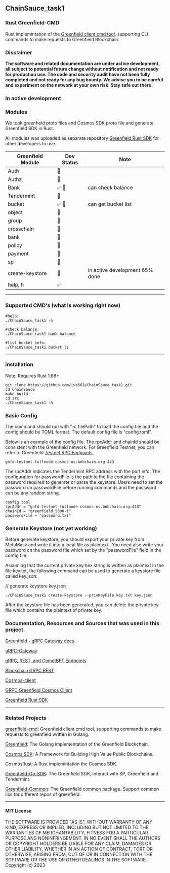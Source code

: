 ## ChainSauce_task1
### Rust Greenfield-CMD

Rust implemintation of the [Greenfield client cmd tool](https://github.com/bnb-chain/greenfield-cmd), supporting CLI commands to make requests to Greenfield Blockchain.

### Disclaimer
**The software and related documentation are under active development, all subject to potential future change without notification and not ready for production use. The code and security audit have not been fully completed and not ready for any bug bounty. We advise you to be careful and experiment on the network at your own risk. Stay safe out there.**

### In active development
### Modules

We took greenfield proto files and Cosmos SDK proto file and generate Greenfield SDK in Rust.  

All modules was uploaded as separate repository [Greenfield Rust SDK](https://github.com/KRakenoZavr/greenfield-sdk-rust-v2) for other developers to use.


| Greenfield Module | Dev Status | Note |
| ------------- | ------------- | -----|
| Auth | 🔨|
| Authz | 🔨 |
| Bank | ✅ 🔨| can check balance |
| Tendermint | 🔨 |
| bucket | ✅ 🔨| can get bucket list |
| object |🔨|          
| group  |🔨|         
| crosschain |🔨|     
| bank |🔨|  
| policy |🔨|          
| payment |🔨|
| sp |🔨|
| create-keystore |🔨| in active development 65% done | 
| help, h | ✅ |   
---

### Supported CMD's (what is working right now)
```
#help:
./ChainSauce_task1 -h

#check balance:
./ChainSauce_task1 bank balance  

#list bucket info:
./ChainSauce_task1 bucket ls
```
---
### installation

Note: Requires Rust 1.68+
```
git clone https://github.com/ive663/ChainSauce_task1.git
cd ChainSauce
make build
cd src
./ChainSauce_task1 -h
```
### Basic Config
The command should run with "-c filePath" to load the config file and the config should be TOML format. The default config file is "config.toml".

Below is an example of the config file. The rpcAddr and chainId should be consistent with the Greenfield network. For Greenfield Testnet, you can refer to Greenfield [Testnet RPC Endpoints](https://greenfield.bnbchain.org/docs/guide/resources.html#bridge).
```
gnfd-testnet-fullnode-cosmos-us.bnbchain.org:443
```
The rpcAddr indicates the Tendermint RPC address with the port info. The configuration for passwordFile is the path to the file containing the password required to generate or parse the keystore. Users need to set the password on passwordFile before running commands and the password can be any random string.


```
config.toml
rpcAddr = "gnfd-testnet-fullnode-cosmos-us.bnbchain.org:443"
chainId = "greenfield_5600-1"
passwordFile = "password.txt"
```

### Generate Keystore (not yet working)

Before generate keystore, you should export your private key from MetaMask and write it into a local file as plaintext . You need also write your password on the password file which set by the "passwordFile" field in the config file.

Assuming that the current private key hex string is written as plaintext in the file key.txt, the following command can be used to generate a keystore file called key.json:

// generate keystore key.json
```
./ChainSauce_task1 create-keystore --privKeyFile key.txt key.json
```
After the keystore file has been generated, you can delete the private key file which contains the plaintext of private key.





### Documentation, Resources and Sources that was used in this project.

[Greenfield - gRPC Gateway docs](https://greenfield.bnbchain.org/openapi)

[gRPC-Gateway](https://grpc-ecosystem.github.io/grpc-gateway/)

[gRPC, REST, and CometBFT Endpoints](https://docs.cosmos.network/main/core/grpc_rest#grpc-server)

[Blockchain GRPC REST](https://greenfield.bnbchain.org/docs/api-sdk/grpc-rest.html)

[Cosmos-client](https://github.com/SylvestreG/cosmos-client/tree/master)

[GRPC Greenfield Cosmos Client](https://github.com/KRakenoZavr/Count/tree/grpc)

[Greenfield Rust SDK](https://github.com/KRakenoZavr/greenfield-sdk-rust-v2)

---
### Related Projects
[greenfield-cmd](https://github.com/bnb-chain/greenfield-common): Greenfield client cmd tool, supporting commands to make requests to greenfield written in Golang.

[Greenfield](https://github.com/bnb-chain/greenfield): The Golang implementation of the Greenfield Blockchain.

[Cosmos SDK](https://github.com/cosmos/cosmos-sdk): A Framework for Building High Value Public Blockchains.

[CosmosRust](https://github.com/cosmos/cosmos-rust): A Rust implemintation the Cosmos SDK.

[Greenfield-Go-SDK](https://github.com/bnb-chain/greenfield-go-sdk): The Greenfield SDK, interact with SP, Greenfield and Tendermint.

[Greenfield-Common](https://github.com/bnb-chain/greenfield-common): The Greenfield common package. Support common libs for different repos of greenfield.


---
#### MIT License
THE SOFTWARE IS PROVIDED "AS IS", WITHOUT WARRANTY OF ANY KIND, EXPRESS OR IMPLIED, INCLUDING BUT NOT LIMITED TO THE WARRANTIES OF MERCHANTABILITY,
FITNESS FOR A PARTICULAR PURPOSE AND NONINFRINGEMENT. IN NO EVENT SHALL THE AUTHORS OR COPYRIGHT HOLDERS BE LIABLE FOR ANY CLAIM, DAMAGES OR OTHER
LIABILITY, WHETHER IN AN ACTION OF CONTRACT, TORT OR OTHERWISE, ARISING FROM, OUT OF OR IN CONNECTION WITH THE SOFTWARE OR THE USE OR OTHER DEALINGS IN THE
SOFTWARE. Copyright (c) 2023

